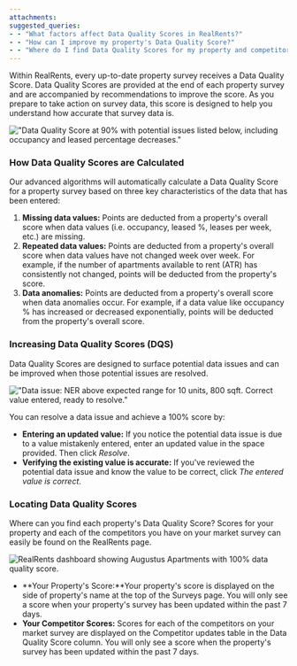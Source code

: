 ```yaml
---
attachments: 
suggested_queries:
- - "What factors affect Data Quality Scores in RealRents?"
- - "How can I improve my property's Data Quality Score?"
- - "Where do I find Data Quality Scores for my property and competitors?"
---
```

Within RealRents, every up-to-date property survey receives a Data Quality Score. Data Quality Scores are provided at the end of each property survey and are accompanied by recommendations to improve the score. As you prepare to take action on survey data, this score is designed to help you understand how accurate that survey data is.

!["Data Quality Score at 90% with potential issues listed below, including occupancy and leased percentage decreases."](attachments/28430282738701.png)

### How Data Quality Scores are Calculated

Our advanced algorithms will automatically calculate a Data Quality Score for a property survey based on three key characteristics of the data that has been entered:

1. **Missing data values:** Points are deducted from a property's overall score when data values (i.e. occupancy, leased %, leases per week, etc.) are missing.
2. **Repeated data values:** Points are deducted from a property's overall score when data values have not changed week over week. For example, if the number of apartments available to rent (ATR) has consistently not changed, points will be deducted from the property's score.
3. **Data anomalies:** Points are deducted from a property's overall score when data anomalies occur. For example, if a data value like occupancy % has increased or decreased exponentially, points will be deducted from the property's overall score.

### Increasing Data Quality Scores (DQS)

Data Quality Scores are designed to surface potential data issues and can be improved when those potential issues are resolved.

!["Data issue: NER above expected range for 10 units, 800 sqft. Correct value entered, ready to resolve."](attachments/28430680103181.png)

You can resolve a data issue and achieve a 100% score by:

* **Entering an updated value:** If you notice the potential data issue is due to a value mistakenly entered, enter an updated value in the space provided. Then click *Resolve*.
* **Verifying the existing value is accurate:** If you've reviewed the potential data issue and know the value to be correct, click *The entered value is correct*.

### Locating Data Quality Scores

Where can you find each property's Data Quality Score? Scores for your property and each of the competitors you have on your market survey can easily be found on the RealRents page.

![RealRents dashboard showing Augustus Apartments with 100% data quality score.](attachments/33236001797517.png)

* **Your Property's Score:**Your property's score is displayed on the side of property's name at the top of the Surveys page. You will only see a score when your property's survey has been updated within the past 7 days.
* **Your Competitor Scores:** Scores for each of the competitors on your market survey are displayed on the Competitor updates table in the Data Quality Score column. You will only see a score when the property's survey has been updated within the past 7 days.